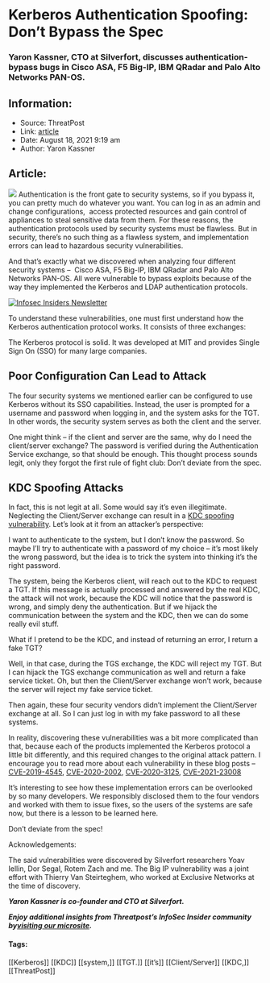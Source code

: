 # Kerberos Authentication Spoofing: Don’t Bypass the Spec
### Yaron Kassner, CTO at Silverfort, discusses authentication-bypass bugs in Cisco ASA, F5 Big-IP, IBM QRadar and Palo Alto Networks PAN-OS.

## Information:
+ Source: ThreatPost
+ Link: [article](https://kasperskycontenthub.com/threatpost-global/?p=168767)
+ Date: August 18, 2021  9:19 am
+ Author: Yaron Kassner


## Article:
![](https://media.threatpost.com/wp-content/uploads/sites/103/2021/08/18091740/kerberos-e1629292675908.jpg)
Authentication is the front gate to security systems, so if you bypass it, you can pretty much do whatever you want. You can log in as an admin and change configurations,  access protected resources and gain control of appliances to steal sensitive data from them. For these reasons, the authentication protocols used by security systems must be flawless. But in security, there’s no such thing as a flawless system, and implementation errors can lead to hazardous security vulnerabilities.


And that’s exactly what we discovered when analyzing four different security systems –  Cisco ASA, F5 Big-IP, IBM QRadar and Palo Alto Networks PAN-OS. All were vulnerable to bypass exploits because of the way they implemented the Kerberos and LDAP authentication protocols.


[![Infosec Insiders Newsletter](https://media.threatpost.com/wp-content/uploads/sites/103/2021/07/10165815/infosec_insiders_in_article_promo.png)](https://threatpost.com/infosec-insider-subscription-page/?utm_source=ART&utm_medium=ART&utm_campaign=InfosecInsiders_Newsletter_Promo/)


To understand these vulnerabilities, one must first understand how the Kerberos authentication protocol works. It consists of three exchanges:


The Kerberos protocol is solid. It was developed at MIT and provides Single Sign On (SSO) for many large companies.


**Poor Configuration Can Lead to Attack**
-----------------------------------------


The four security systems we mentioned earlier can be configured to use Kerberos without its SSO capabilities. Instead, the user is prompted for a username and password when logging in, and the system asks for the TGT. In other words, the security system serves as both the client and the server.


One might think – if the client and server are the same, why do I need the client/server exchange? The password is verified during the Authentication Service exchange, so that should be enough. This thought process sounds legit, only they forgot the first rule of fight club: Don’t deviate from the spec.


**KDC Spoofing Attacks**
------------------------


In fact, this is not legit at all. Some would say it’s even illegitimate. Neglecting the Client/Server exchange can result in a [KDC spoofing vulnerability](https://www.securityfocus.com/bid/1616/discuss). Let’s look at it from an attacker’s perspective:


I want to authenticate to the system, but I don’t know the password. So maybe I’ll try to authenticate with a password of my choice – it’s most likely the wrong password, but the idea is to trick the system into thinking it’s the right password.


The system, being the Kerberos client, will reach out to the KDC to request a TGT. If this message is actually processed and answered by the real KDC, the attack will not work, because the KDC will notice that the password is wrong, and simply deny the authentication. But if we hijack the communication between the system and the KDC, then we can do some really evil stuff.


What if I pretend to be the KDC, and instead of returning an error, I return a fake TGT?


Well, in that case, during the TGS exchange, the KDC will reject my TGT. But I can hijack the TGS exchange communication as well and return a fake service ticket. Oh, but then the Client/Server exchange won’t work, because the server will reject my fake service ticket.


Then again, these four security vendors didn’t implement the Client/Server exchange at all. So I can just log in with my fake password to all these systems.


In reality, discovering these vulnerabilities was a bit more complicated than that, because each of the products implemented the Kerberos protocol a little bit differently, and this required changes to the original attack pattern. I encourage you to read more about each vulnerability in these blog posts – [CVE-2019-4545](https://www.silverfort.com/blog/third-kdc-spoofing-ibm-qradar-cve-2019-4545/), [CVE-2020-2002](https://www.silverfort.com/blog/silverfort-researchers-panw-pan-os-cve-2020-2002/), [CVE-2020-3125](https://www.silverfort.com/blog/cisco-vulnerability-cve-2020-3125/), [CVE-2021-23008](https://www.silverfort.com/blog/silverfort-researchers-discover-kdc-spoofing-vulnerability-in-f5-big-ip-cve-2021-23008/)


It’s interesting to see how these implementation errors can be overlooked by so many developers. We responsibly disclosed them to the four vendors and worked with them to issue fixes, so the users of the systems are safe now, but there is a lesson to be learned here.


Don’t deviate from the spec!


Acknowledgements:


The said vulnerabilities were discovered by Silverfort researchers Yoav Iellin, Dor Segal, Rotem Zach and me. The Big IP vulnerability was a joint effort with Thierry Van Steirteghem, who worked at Exclusive Networks at the time of discovery.


***Yaron Kassner is co-founder and CTO at Silverfort.***


***Enjoy additional insights from Threatpost’s InfoSec Insider community by***[***visiting our microsite***](https://threatpost.com/microsite/infosec-insiders-community/)***.***




#### Tags:
[[Kerberos]] [[KDC]] [[system,]] [[TGT.]] [[it’s]] [[Client/Server]] [[KDC,]] [[ThreatPost]]
